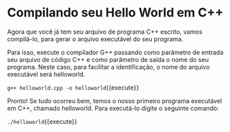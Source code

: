 # Compilando seu Hello World em C++

Agora que você já tem seu arquivo de programa C++ escrito, vamos compilá-lo, para gerar o arquivo executável do seu programa.

Para isso, execute o compilador G++ passando como parâmetro de entrada seu arquivo de código C++ e como parâmetro de saída o nome do seu programa. Neste caso, para facilitar a identificação, o nome do arquivo executável será helloworld.

`g++ helloworld.cpp -o helloworld`{{execute}}

Pronto! Se tudo ocorreu bem, temos o nosso primeiro programa executável em C++, chamado helloworld. Para executá-lo digite o seguinte comando:

`./helloworld`{{execute}}



